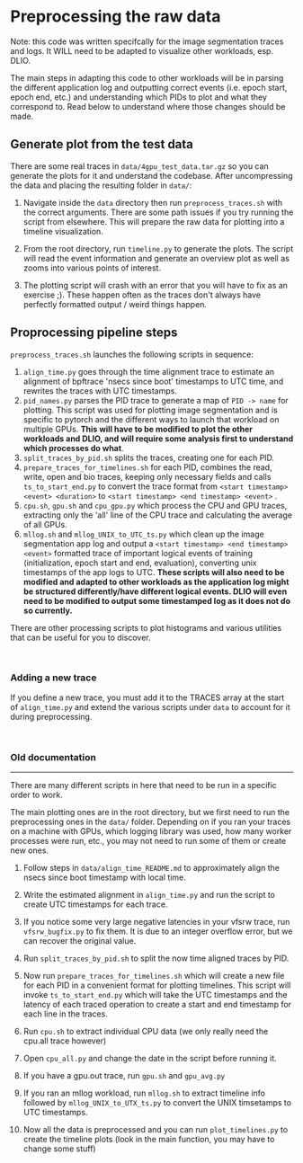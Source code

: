 

# Preprocessing the raw data

Note: this code was written specifcally for the image segmentation traces and logs. It WILL need to be adapted to visualize other workloads, esp. DLIO. 

The main steps in adapting this code to other workloads will be in parsing the different application log and outputting correct events (i.e. epoch start, epoch end, etc.) and understanding which PIDs to plot and what they correspond to. Read below to understand where those changes should be made.

## Generate plot from the test data

There are some real traces in `data/4gpu_test_data.tar.gz` so you can generate the plots for it and understand the codebase.
After uncompressing the data and placing the resulting folder in `data/`:

1) Navigate inside the `data` directory then run `preprocess_traces.sh` with the correct arguments. There are some path issues if you try running the script from elsewhere.
This will prepare the raw data for plotting into a timeline visualization.

2) From the root directory, run `timeline.py` to generate the plots. The script will read the event information and generate an overview plot as well as zooms into various points of interest.

3) The plotting script will crash with an error that you will have to fix as an exercise ;). These happen often as the traces don't always have perfectly formatted output / weird things happen.

## Proprocessing pipeline steps

`preprocess_traces.sh` launches the following scripts in sequence:
1. `align_time.py` goes through the time alignment trace to estimate an alignment of bpftrace 'nsecs since boot' timestamps to UTC time, and rewrites the traces with UTC timestamps.
2. `pid_names.py` parses the PID trace to generate a map of `PID -> name` for plotting. This script was used for plotting image segmentation and is specific to pytorch and the different ways to launch that workload on multiple GPUs. **This will have to be modified to plot the other workloads and DLIO, and will require some analysis first to understand which processes do what**.
3. `split_traces_by_pid.sh` splits the traces, creating one for each PID. 
4. `prepare_traces_for_timelines.sh` for each PID, combines the read, write, open and bio traces, keeping only necessary fields and calls `ts_to_start_end.py` to convert the trace format from `<start timestamp> <event> <duration>` to `<start timestamp> <end timestamp> <event>` . 
5. `cpu.sh`, `gpu.sh` and `cpu_gpu.py` which process the CPU and GPU traces, extracting only the 'all' line of the CPU trace and calculating the average of all GPUs. 
6. `mllog.sh` and `mllog_UNIX_to_UTC_ts.py` which clean up the image segmentation app log and output a `<start timestamp> <end timestamp> <event>` formatted trace of important logical events of training (initialization, epoch start and end, evaluation), converting unix timestamps of the app logs to UTC. **These scripts will also need to be modified and adapted to other workloads as the application log might be structured differently/have different logical events. DLIO will even need to be modified to output some timestamped log as it does not do so currently.** 


There are other processing scripts to plot histograms and various utilities that can be useful for you to discover.

<br>

### Adding a new trace

If you define a new trace, you must add it to the TRACES array at the start of `align_time.py` and extend the various scripts under `data` to account for it during preprocessing.


<br>

### Old documentation
----------------------
There are many different scripts in here that need to be run in a specific order to work.

The main plotting ones are in the root directory, but we first need to run the preprocessing ones in the `data/` folder.
Depending on if you ran your traces on a machine with GPUs, which logging library was used, how many worker processes were run, etc., you may not need to run some of them or create new ones. 

1) Follow steps in `data/align_time_README.md` to approximately align the nsecs since boot timestamp with local time.

2) Write the estimated alignment in `align_time.py` and run the script to create UTC timestamps for each trace. 

3) If you notice some very large negative latencies in your vfsrw trace, run `vfsrw_bugfix.py` to fix them. It is due to an integer overflow error, but we can recover the original value. 

4) Run `split_traces_by_pid.sh` to split the now time aligned traces by PID.

5) Now run `prepare_traces_for_timelines.sh` which will create a new file for each PID in a convenient format for plotting timelines. This script will invoke `ts_to_start_end.py` which will take the UTC timestamps and the latency of each traced operation to create a start and end timestamp for each line in the traces. 

6) Run `cpu.sh` to extract individual CPU data (we only really need the cpu.all trace however)

7)  Open `cpu_all.py` and change the date in the script before running it.

8)  If you have a gpu.out trace, run `gpu.sh` and `gpu_avg.py`

9)  If you ran an mllog workload, run `mllog.sh` to extract timeline info followed by `mllog_UNIX_to_UTX_ts.py` to convert the UNIX timsetamps to UTC timestamps.

10) Now all the data is preprocessed and you can run `plot_timelines.py` to create the timeline plots (look in the main function, you may have to change some stuff)